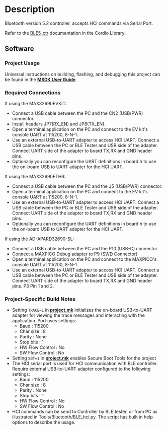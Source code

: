 # Description

Bluetooth version 5.2 controller, accepts HCI commands via Serial Port.

Refer to the [BLE5_ctr](../../../Libraries/Cordio/docs/Applications/BLE5_ctr.md) documentation in the Cordio Library.

## Software

### Project Usage

Universal instructions on building, flashing, and debugging this project can be found in the **[MSDK User Guide](https://analogdevicesinc.github.io/msdk/USERGUIDE/)**.

### Required Connections

If using the MAX32690EVKIT:
-   Connect a USB cable between the PC and the CN2 (USB/PWR) connector.
-   Install headers JP7(RX\_EN) and JP8(TX\_EN).
-   Open a terminal application on the PC and connect to the EV kit's console UART at 115200, 8-N-1.
-   Use an external USB-to-UART adapter to access HCI UART. Connect a USB cable between the PC or BLE Tester
    and USB side of the adapter. Connect UART side of the adapter to board TX,RX and GND header pins.
-   Optionally you can reconfigure the UART definitions in board.h to use the on-board USB to UART
    adapter for the HCI UART.

If using the MAX32690FTHR:
-   Connect a USB cable between the PC and the J5 (USB/PWR) connector.
-   Open a terminal application on the PC and connect to the EV kit's console UART at 115200, 8-N-1.
-   Use an external USB-to-UART adapter to access HCI UART. Connect a USB cable between the PC or BLE Tester
    and USB side of the adapter. Connect UART side of the adapter to board TX,RX and GND header pins.
-   Optionally you can reconfigure the UART definitions in board.h to use the on-board USB to UART
    adapter for the HCI UART.

If using the AD-APARD32690-SL:
-   Connect a USB cable between the PC and the P10 (USB-C) connector.
-   Connect a MAXPICO Debug adapter to P9 (SWD Connector)
-   Open a terminal application on the PC and connect to the MAXPICO's console UART at 115200, 8-N-1.
-   Use an external USB-to-UART adapter to access HCI UART. Connect a USB cable between the PC or BLE Tester
    and USB side of the adapter. Connect UART side of the adapter to board TX,RX and GND header pins. P3 Pin 1 and 2.

### Project-Specific Build Notes
* Setting `TRACE=1` in [**project.mk**](project.mk) initializes the on-board USB-to-UART adapter for
viewing the trace messages and interacting with the application. Port uses settings:
    - Baud            : 115200
    - Char size       : 8
    - Parity          : None
    - Stop bits       : 1
    - HW Flow Control : No
    - SW Flow Control : No
* Setting `SBT=1` in [**project.mk**](project.mk) enables Secure Boot Tools for the project
* The HCI serial port is used for HCI communication with BLE controller. Require
external USB-to-UART adapter configured to the following settings:
    - Baud            : 115200
    - Char size       : 8
    - Parity          : None
    - Stop bits       : 1
    - HW Flow Control : No
    - SW Flow Control : No
* HCI commands can be send to Controller by BLE tester, or from PC as illustrated in
Tools/Bluetooth/BLE_hci.py. The script has built in help options to describe the usage.
